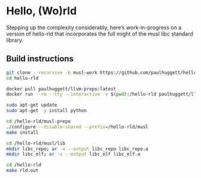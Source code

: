 # Hello, (Wo)rld

Stepping up the complexity considerably, here’s work-in-progress on a version of hello-rld that incorporates the full might of the musl libc standard library.

## Build instructions

~~~bash
git clone --recursive -b musl-work https://github.com/paulhuggett/hello-rld/
cd hello-rld

docker pull paulhuggett/llvm-prepo:latest
docker run --rm --tty --interactive -v $(pwd):/hello-rld paulhuggett/llvm-prepo:latest

sudo apt-get update
sudo apt-get -y install python

cd /hello-rld/musl-prepo
./configure --disable-shared --prefix=/hello-rld/musl
make install

cd /hello-rld/musl/lib
mkdir libc_repo; ar -x --output libc_repo libc_repo.a
mkdir libc_elf; ar -x --output libc_elf libc_elf.a

cd /hello-rld
make rld.out
~~~

